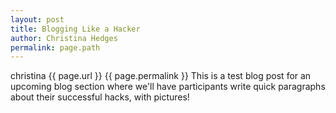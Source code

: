 ```yaml
---
layout: post
title: Blogging Like a Hacker
author: Christina Hedges
permalink: page.path
---
```

christina
{{ page.url }}
{{ page.permalink }}
This is a test blog post for an upcoming blog section where we'll have participants write quick paragraphs about their successful hacks, with pictures!
